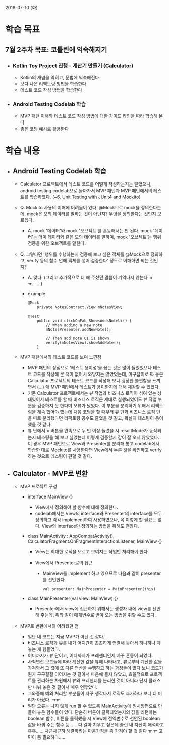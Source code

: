 2018-07-10 (화)

# 학습 목표

## 7월 2주차 목표: 코틀린에 익숙해지기

- ### Kotlin Toy Project 진행 - 계산기 만들기 (Calculator)

  - Kotlin의 개념을 익히고, 문법에 익숙해진다
  - 보다 나은 리팩토링 방법을 학습한다
  - 테스트 코드 작성 방법을 학습한다

- ### Android Testing Codelab 학습

  - MVP 패턴 이해와 테스트 코드 작성 방법에 대한 가이드 라인을 따라 학습해 본다
  - 좋은 코딩 예시로 활용한다

# 학습 내용

- ## Android Testing Codelab 학습

  - Calculator 프로젝트에서 테스트 코드를 어떻게 작성하는지는 알았으니, android testing codelab으로 돌아가서 MVP 패턴과 MVP 패턴에서의 테스트를 학습하였다. (~6. Unit Testing with JUnit4 and Mockito)

  - Q. Mockito 사용의 이해에 어려움이 있다. @Mock으로 mock을 정의한다는데, mock은 모의 데이터를 말하는 것이 아닌지? 무엇을 정의한다는 것인지 모르겠다.

    - A. mock '데이터'와 mock '오브젝트'를 혼동해서는 안 된다. mock '데이터'는 더미 데이터와 같은 모의 데이터를 말하며, mock '오브젝트'는 행위 검증을 위한 오브젝트를 말한다.

  - Q. 그렇다면  '행위를 수행하는지 검증해 보고 싶은 객체를 @Mock으로 정의하고, verify 등의 함수 안에 객체를 넣어 검증한다' 정도로 이해하면 되는 것인지?

    -  A. 맞다. (그리고 추가적으로 더 해 주셨던 말씀이 기억나지 않는다 ㅠ ㅠ.......)

    - example

      ```
      @Mock
          private NotesContract.View mNotesView;
      ```

      ```
      @Test
          public void clickOnFab_ShowsAddsNoteUi() {
              // When adding a new note
              mNotesPresenter.addNewNote();
      
              // Then add note UI is shown
              verify(mNotesView).showAddNote();
          }
      ```

  - MVP 패턴에서의 테스트 코드를 보며 느낀점

    - MVP 패턴의 장점으로 '테스트 용이성'을 꼽는 것은 많이 들었었으나 테스트 코드를 작성해 본 적이 없어서 와닿지는 않았었는데, 마구잡이로 짜 놓은 Calculator 프로젝트의 테스트 코드를 작성해 보니 굉장한 불편함을 느끼면서 (...) 왜 MVP 패턴에서 테스트가 용이한지에 대해 체감할 수 있었다.
    - 기존 Calculator 프로젝트에서는 뷰 작업과 비즈니스 로직이 섞여 있는 상태였어서 테스트를 할 때 비즈니스 로직은 제대로 실행되었어도 뷰 작업 부분을 검증하지 못 한다며 오류가 났었다. 이 부분을 분리하기 위해서 리팩토링을 계속 했어야 했는데 처음 코딩을 할 때부터 뷰 단과 비즈니스 로직 단을 따로 분리했다면 리팩토링 공수도 줄었을 것 같고, 확실히 테스팅이 용이했을 것 같다.
    - 뷰 단에서 = 버튼을 연속으로 두 번 이상 눌렀을 시 resultMode가 동작되는지 테스팅을 해 보고 싶었는데 어떻게 검증할지 감이 잘 오지 않았었다. 이 경우 MVP 패턴으로 View와 Presenter를 분리해 놓고 codelab에서 학습한 대로 Mockito를 사용한다면 View에서 누른 것을 확인하고 verify 하는 것으로 테스팅이 편할 것 같다.

- ## Calculator - MVP로 변환

  - MVP 프로젝트 구성

    - interface MainView {}

      - View에서 정의해야 할 함수에 대해 정의한다.
      - codelab에서는 View의 interface와 Presenter의 interface를 모두 정의하고 각각 implement하여 사용하였으나, 꼭 이렇게 할 필요는 없다. View의 interface만 정의하는 방법을 취해도 괜찮다.

    - class MainActivity : AppCompatActivity(), CalculatorFragment.OnFragmentInteractionListener, MainView {}

      - View는 최대한 로직을 모르고 보여지는 작업만 처리해야 한다.

      - View에서 Presenter로의 접근

        - MainView를 implement 하고 있으므로 다음과 같이 presenter를 선언한다.

          ```
          val presenter: MainPresenter = MainPresenter(this)
          ```

    - class MainPresenter(val view: MainView) {}

      - Presenter에서 view에 접근하기 위해서는 생성자 내에 view를 선언해 주는데, 위와 같이 매개변수로 받아 오는 방법을 취할 수도 있다.

  - MVP로 변환에서의 어려웠던 점

    - 일단 내 코드는 지금 MVP가 아닌 것 같다.
    - 비즈니스 로직과 뷰를 내가 어지간히 끈끈하게 연결해 놓아서 하나하나 떼 놓는 게 힘들었다.
    - 어디까지가 뷰 단이고, 어디까지가 프레젠터인지 자꾸 혼동이 되었다.
    - 사칙연산 모드들에 따라 계산한 값을 뷰에 나타내고, 뷰로부터 계산한 값을 가져와서 그 값에 또 다른 연산을 수행하고 하는 과정들이 많다 보니 코드가 뭔가 구구절절 이어지는 것 같아서 마음에 들지 않았고, 효율적으로 프로젝트를 관리하는 차원에서 뷰와 프레젠터를 분리한 것이 아니라 단지 클래스만 나눠 놓은 것 같아서 매우 언짢았다.
    - 그와중에 예외 처리할 부분들이 자꾸 생각나서 로직도 추가하다 보니 더 머리가 아팠다. ㅠㅠ
    - 일단 오류는 나지 않게 run 할 수 있도록 MainActivity에 임시방편으로 만들어 놓은 함수들이 있다. 단순히 버튼이 클릭되었는지의 값을 리턴하는 boolean 함수, 버튼을 클릭했을 시 View에 전역변수로 선언된 boolean 값을 바꿔 주는 함수 등...... 다 갈아 치우고 싶은데 졸린 내 자신이 애석하고 흑흑...... 차근차근히 해결하려는 마음가짐을 좀 가져야 할 것 같다 ㅠ ㅠ 고민이 좀 필요하다.....

